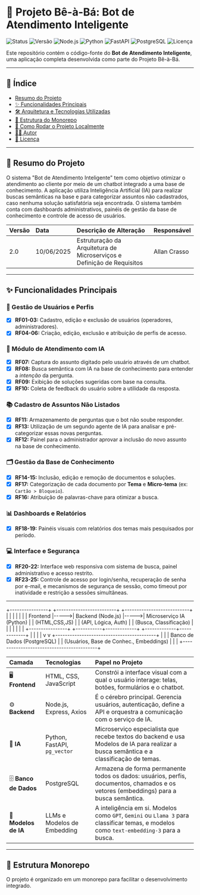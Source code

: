 # 🤖 Projeto Bê-à-Bá: Bot de Atendimento Inteligente

![Status](https://img.shields.io/badge/status-em%20desenvolvimento-yellow)
![Versão](https://img.shields.io/badge/versão-2.0-blue)
![Node.js](https://img.shields.io/badge/Node.js-339933?style=for-the-badge&logo=nodedotjs&logoColor=white)
![Python](https://img.shields.io/badge/Python-3776AB?style=for-the-badge&logo=python&logoColor=white)
![FastAPI](https://img.shields.io/badge/FastAPI-009688?style=for-the-badge&logo=fastapi&logoColor=white)
![PostgreSQL](https://img.shields.io/badge/PostgreSQL-4169E1?style=for-the-badge&logo=postgresql&logoColor=white)
![Licença](https://img.shields.io/badge/licença-MIT-green)

Este repositório contém o código-fonte do **Bot de Atendimento Inteligente**, uma aplicação completa desenvolvida como parte do Projeto Bê-à-Bá.

---

## 📜 Índice

* [Resumo do Projeto](#-resumo-do-projeto)
* [✨ Funcionalidades Principais](#-funcionalidades-principais)
* [🛠️ Arquitetura e Tecnologias Utilizadas](#️-arquitetura-e-tecnologias-utilizadas)
* [📂 Estrutura do Monorepo](#-estrutura-do-monorepo)
* [🚀 Como Rodar o Projeto Localmente](#-como-rodar-o-projeto-localmente)
* [👨‍💻 Autor](#-autor)
* [📄 Licença](#-licença)

---

## 🎯 Resumo do Projeto

O sistema "Bot de Atendimento Inteligente" tem como objetivo otimizar o atendimento ao cliente por meio de um chatbot integrado a uma base de conhecimento. A aplicação utiliza Inteligência Artificial (IA) para realizar buscas semânticas na base e para categorizar assuntos não cadastrados, caso nenhuma solução satisfatória seja encontrada. O sistema também conta com dashboards administrativos, painéis de gestão da base de conhecimento e controle de acesso de usuários.

| Versão | Data | Descrição de Alteração | Responsável |
| :--- | :--- | :--- | :--- |
| 2.0 | 10/06/2025 | Estruturação da Arquitetura de Microserviços e Definição de Requisitos | Allan Crasso |

---

## ✨ Funcionalidades Principais

### 👤 Gestão de Usuários e Perfis
- [x] **RF01-03:** Cadastro, edição e exclusão de usuários (operadores, administradores).
- [x] **RF04-06:** Criação, edição, exclusão e atribuição de perfis de acesso.

### 🧠 Módulo de Atendimento com IA
- [x] **RF07:** Captura do assunto digitado pelo usuário através de um chatbot.
- [x] **RF08:** Busca semântica com IA na base de conhecimento para entender a *intenção* da pergunta.
- [x] **RF09:** Exibição de soluções sugeridas com base na consulta.
- [x] **RF10:** Coleta de feedback do usuário sobre a utilidade da resposta.

### 📚 Cadastro de Assuntos Não Listados
- [x] **RF11:** Armazenamento de perguntas que o bot não soube responder.
- [x] **RF13:** Utilização de um segundo agente de IA para analisar e pré-categorizar essas novas perguntas.
- [x] **RF12:** Painel para o administrador aprovar a inclusão do novo assunto na base de conhecimento.

### 🗂️ Gestão da Base de Conhecimento
- [x] **RF14-15:** Inclusão, edição e remoção de documentos e soluções.
- [x] **RF17:** Categorização de cada documento por **Tema** e **Micro-tema** (ex: `Cartão > Bloqueio`).
- [x] **RF16:** Atribuição de palavras-chave para otimizar a busca.

### 📊 Dashboards e Relatórios
- [x] **RF18-19:** Painéis visuais com relatórios dos temas mais pesquisados por período.

### 💻 Interface e Segurança
- [x] **RF20-22:** Interface web responsiva com sistema de busca, painel administrativo e acesso restrito.
- [x] **RF23-25:** Controle de acesso por login/senha, recuperação de senha por e-mail, e mecanismos de segurança de sessão, como timeout por inatividade e restrição a sessões simultâneas.

---
+----------------+      +-------------------------+      +---------------------------+
|                |      |                         |      |                           |
|    Frontend    |----->|   Backend (Node.js)     |----->|  Microserviço IA (Python) |
| (HTML,CSS,JS)  |      |  (API, Lógica, Auth)    |      | (Busca, Classificação)    |
|                |      |                         |      |                           |
+----------------+      +-----------+-------------+      +-------------+-------------+
|                                  |
|                                  |
v                                  v
+------------------------------------------+
|                                          |
|      Banco de Dados (PostgreSQL)         |
|  (Usuários, Base de Conhec., Embeddings) |
|                                          |
+------------------------------------------+

| Camada | Tecnologias | Papel no Projeto |
| :--- | :--- | :--- |
| 🖥️ **Frontend** | HTML, CSS, JavaScript | Constrói a interface visual com a qual o usuário interage: telas, botões, formulários e o chatbot. |
| ⚙️ **Backend** | Node.js, Express, Axios | É o cérebro principal. Gerencia usuários, autenticação, define a API e orquestra a comunicação com o serviço de IA. |
| 🧠 **IA** | Python, FastAPI, `pg_vector` | Microserviço especialista que recebe textos do backend e usa Modelos de IA para realizar a busca semântica e a classificação de temas. |
| 🗄️ **Banco de Dados** | PostgreSQL | Armazena de forma permanente todos os dados: usuários, perfis, documentos, chamados e os vetores (embeddings) para a busca semântica. |
| 🤖 **Modelos de IA** | LLMs e Modelos de Embedding | A inteligência em si. Modelos como `GPT`, `Gemini` ou `Llama 3` para classificar temas, e modelos como `text-embedding-3` para a busca. |

---

## 📂 Estrutura  Monorepo
O projeto é organizado em um monorepo para facilitar o desenvolvimento integrado.
